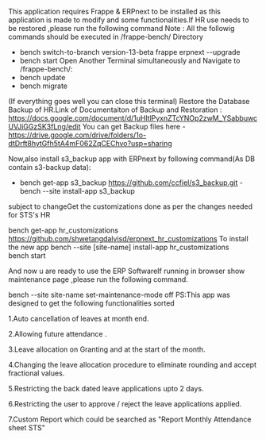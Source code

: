 This application requires Frappe & ERPnext to be installed as this application is made to modify and some functionalities.If HR use needs to be restored ,please run the following command
Note : All the followig commands should be executed in /frappe-bench/ Directory

  - bench switch-to-branch version-13-beta frappe erpnext --upgrade
  - bench start
  Open Another Terminal simultaneously and Navigate to /frappe-bench/:
  - bench update
  - bench migrate
  
  
  (If everything goes well you can close this terminal)
  Restore the Database Backup of HR.Link of Documentaiton of Backup and Restoration : https://docs.google.com/document/d/1uHltlPyxnZTcYNOp2zwM_YSabbuwcUVJiGGzSK3fLng/edit
  You can get Backup files here - https://drive.google.com/drive/folders/1o-dtDrft8hytGfh5tA4mF062ZqCEChvo?usp=sharing
  
  Now,also install s3_backup app with ERPnext by following command(As DB contain s3-backup data):
  - bench get-app s3_backup https://github.com/ccfiel/s3_backup.git
  -bench --site install-app s3_backup

subject to changeGet the customizations done as per the changes needed for STS's HR
	
  bench get-app hr_customizations https://github.com/shwetangdalvisd/erpnext_hr_customizations
  To install the new app
    bench --site [site-name] install-app hr_customizations	
    bench start

And now u are ready to use the ERP SoftwareIf running in browser show maintenance page ,please run the following command.
	
  bench --site site-name set-maintenance-mode off
  PS:This app was designed to get the following functionalities sorted
 
  1.Auto cancellation of leaves at month end.
  
  2.Allowing future attendance .
  
  3.Leave allocation on Granting and at the start of the month.
  
  4.Changing the leave allocation procedure to eliminate rounding and accept fractional values.
  
  5.Restricting the back dated leave applications upto 2 days.
  
  6.Restricting the user to approve / reject the leave applications applied.
  
  7.Custom Report which could be searched as "Report Monthly Attendance sheet STS"
